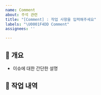 ```yaml
---
name: Comment
about: 주석 관련
title: "[Comment] : 작업 사항을 입력해주세요"
labels: "\U0001F4DD Comment"
assignees: ''

---
```


## 💁 개요
- 이슈에 대한 간단한 설명

## 📑 작업 내역
